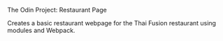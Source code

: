 The Odin Project: Restaurant Page

Creates a basic restaurant webpage for the Thai Fusion restaurant using modules and Webpack.
